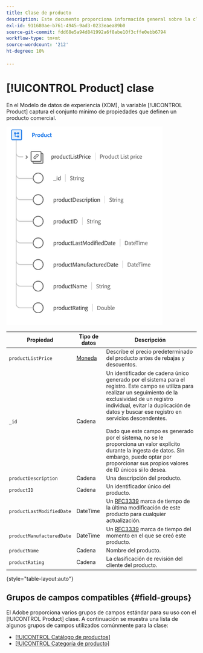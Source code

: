 ```yaml
---
title: Clase de producto
description: Este documento proporciona información general sobre la clase de producto en el modelo de datos de Experience (XDM).
exl-id: 911680ae-b761-4945-9ad3-0233eaea89b0
source-git-commit: fdd68e5a94d841992a6f8abe10f3cffe0ebb6794
workflow-type: tm+mt
source-wordcount: '212'
ht-degree: 10%

---
```


# [!UICONTROL Product] clase

En el Modelo de datos de experiencia (XDM), la variable [!UICONTROL Product] captura el conjunto mínimo de propiedades que definen un producto comercial.

![](../images/classes/product.png)

| Propiedad | Tipo de datos | Descripción |
| --- | --- | --- |
| `productListPrice` | [Moneda](../data-types/currency.md) | Describe el precio predeterminado del producto antes de rebajas y descuentos. |
| `_id` | Cadena | Un identificador de cadena único generado por el sistema para el registro. Este campo se utiliza para realizar un seguimiento de la exclusividad de un registro individual, evitar la duplicación de datos y buscar ese registro en servicios descendentes.<br><br>Dado que este campo es generado por el sistema, no se le proporciona un valor explícito durante la ingesta de datos. Sin embargo, puede optar por proporcionar sus propios valores de ID únicos si lo desea. |
| `productDescription` | Cadena | Una descripción del producto. |
| `productID` | Cadena | Un identificador único del producto. |
| `productLastModifiedDate` | DateTime | Un [RFC3339](https://datatracker.ietf.org/doc/html/rfc3339) marca de tiempo de la última modificación de este producto para cualquier actualización. |
| `productManufacturedDate` | DateTime | Un [RFC3339](https://datatracker.ietf.org/doc/html/rfc3339) marca de tiempo del momento en el que se creó este producto. |
| `productName` | Cadena | Nombre del producto. |
| `productRating` | Cadena | La clasificación de revisión del cliente del producto. |

{style="table-layout:auto"}

## Grupos de campos compatibles {#field-groups}

El Adobe proporciona varios grupos de campos estándar para su uso con el [!UICONTROL Product] clase. A continuación se muestra una lista de algunos grupos de campos utilizados comúnmente para la clase:

* [[!UICONTROL Catálogo de productos]](../field-groups/product/product-catalog.md)
* [[!UICONTROL Categoría de producto]](../field-groups/product/product-category.md)
